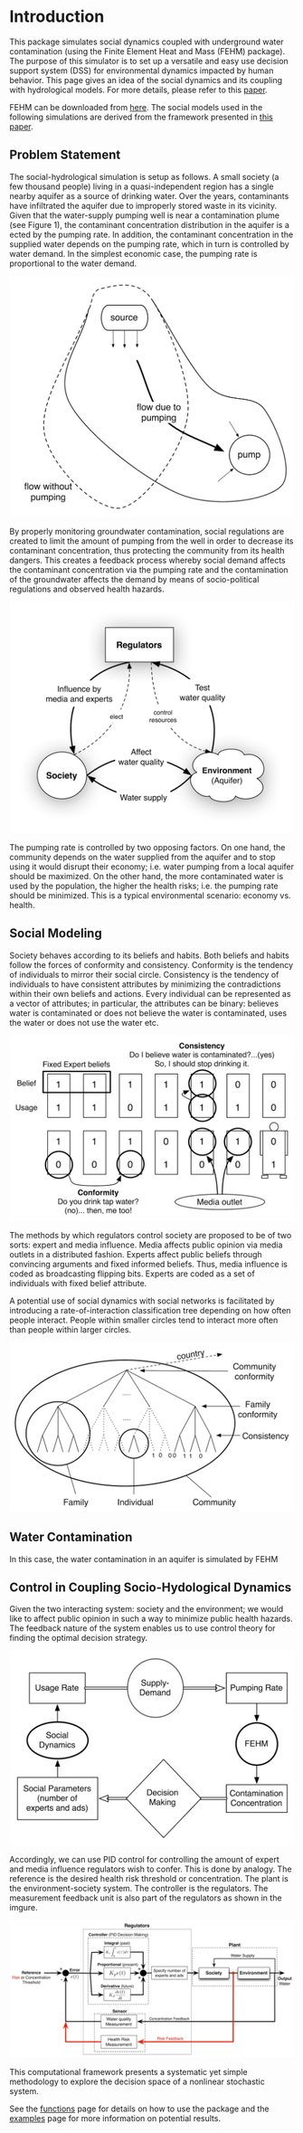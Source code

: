 # Introduction

This package simulates social dynamics coupled with underground water contamination (using the Finite Element Heat and Mass (FEHM) package).
The purpose of this simulator is to set up a versatile and easy use decision support system (DSS) for environmental dynamics impacted by human behavior.
This page gives an idea of the social dynamics and its coupling with hydrological models.
For more details, please refer to this [paper]().

FEHM can be downloaded from [here](https://fehm.lanl.gov/).
The social models used in the following simulations are derived from the framework presented in [this paper](http://groups.csail.mit.edu/belief-dynamics/MURI/papers07/Pagedblcoord14.png). 



## Problem Statement

The social-hydrological simulation is setup as follows. A small society (a few thousand people) living in a quasi-independent region has a single nearby aquifer as a source of drinking water. Over the years, contaminants have infiltrated the aquifer due to improperly stored waste in its vicinity. Given that the water-supply pumping well is near a contamination plume (see Figure 1), the contaminant concentration distribution in the aquifer is a ected by the pumping rate. In addition, the contaminant concentration in the supplied water depends on the pumping rate, which in turn is controlled by water demand. In the simplest economic case, the pumping rate is proportional to the water demand.

![Figure1](img/contmodel.png)

By properly monitoring groundwater contamination, social regulations are created to limit the amount of pumping from the well in order to decrease its contaminant concentration, thus protecting the community from its health dangers. This creates a feedback process whereby social demand affects the contaminant concentration via the pumping rate and the contamination of the groundwater affects the demand by means of socio-political regulations and observed health hazards.

![Figure2](img/regulators-people-aquifer.png)

The pumping rate is controlled by two opposing factors. On one hand, the community depends on the water supplied from the aquifer and to stop using it would disrupt their economy; i.e. water pumping from a local aquifer should be maximized. On the other hand, the more contaminated water is used by the population, the higher the health risks; i.e. the pumping rate should be minimized. This is a typical environmental scenario: economy vs. health.

## Social Modeling

Society behaves according to its beliefs and habits. Both beliefs and habits follow the forces of conformity and consistency. Conformity is the tendency of individuals to mirror their social circle. Consistency is the tendency of individuals to have consistent attributes by minimizing the contradictions within their own beliefs and actions. Every individual can be represented as a vector of attributes; in particular, the attributes can be binary: believes water is contaminated or does not believe the water is contaminated, uses the water or does not use the water etc.

![Figure3](img/social-dynamics-summary.png)

The methods by which regulators control society are proposed to be of two sorts: expert and media influence. Media affects public opinion via media outlets in a distributed fashion. Experts affect public beliefs through convincing arguments and fixed informed beliefs. Thus, media influence is coded as broadcasting flipping bits. Experts are coded as a set of individuals with fixed belief attribute. 

A potential use of social dynamics with social networks is facilitated by introducing a rate-of-interaction classification tree depending on how often people interact. People within smaller circles tend to interact more often than people within larger circles.

![Figure4](img/tree.png)

## Water Contamination

In this case, the water contamination in an aquifer is simulated by FEHM

## Control in Coupling Socio-Hydological Dynamics 

Given the two interacting system: society and the environment; we would like to affect public opinion in such a way to minimize public health hazards. The feedback nature of the system enables us to use control theory for finding the optimal decision strategy.

![Figure5](img/couplingdiagram.png)

Accordingly, we can use PID control for controlling the amount of expert and media influence regulators wish to confer. This is done by analogy. The reference is the desired health risk threshold or concentration. The plant is the environment-society system. The controller is the regulators. The measurement feedback unit is also part of the regulators as shown in the imgure.

![Figure6](img/pid-analogy.png)

This computational framework presents a systematic yet simple methodology to explore the decision space of a nonlinear stochastic system.

See the [functions](functions.md) page for details on how to use the package and the [examples](examples.md) page for more information on potential results.




